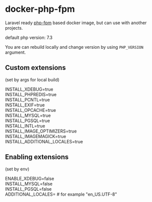 # docker-php-fpm

Laravel ready [php-fpm](https://github.com/docker-library/php/blob/master/7.3/stretch/fpm/Dockerfile) based docker image, 
but can use with another projects.

default php version: 7.3

You are can rebuild locally and change version by using `PHP_VERSION` argument.

## Custom extensions

(set by args for local build)

INSTALL_XDEBUG=true  
INSTALL_PHPREDIS=true  
INSTALL_PCNTL=true  
INSTALL_EXIF=true  
INSTALL_OPCACHE=true  
INSTALL_MYSQL=true  
INSTALL_PGSQL=true  
INSTALL_INTL=true  
INSTALL_IMAGE_OPTIMIZERS=true  
INSTALL_IMAGEMAGICK=true  
INSTALL_ADDITIONAL_LOCALES=true  

## Enabling extensions

(set by env)

ENABLE_XDEBUG=false  
INSTALL_MYSQL=false  
INSTALL_PGSQL=false  
ADDITIONAL_LOCALES=  # for example "en_US.UTF-8"
